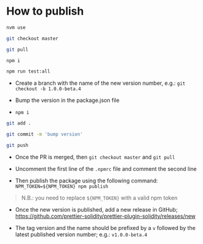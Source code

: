 # How to publish

```bash
nvm use

git checkout master

git pull

npm i

npm run test:all
```

- Create a branch with the name of the new version number, e.g.: `git checkout -b 1.0.0-beta.4`

- Bump the version in the package.json file

- `npm i`

```bash
git add .

git commit -m 'bump version'

git push
```

- Once the PR is merged, then `git checkout master` and `git pull`

- Uncomment the first line of the `.npmrc` file and comment the second line

- Then publish the package using the following command: `NPM_TOKEN=${NPM_TOKEN} npm publish`

> N.B.: you need to replace `${NPM_TOKEN}` with a valid npm token

- Once the new version is published, add a new release in GitHub; https://github.com/prettier-solidity/prettier-plugin-solidity/releases/new

- The tag version and the name should be prefixed by a `v` followed by the latest published version number; e.g.: `v1.0.0-beta.4`
